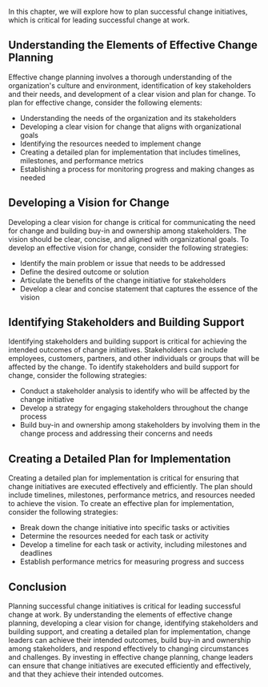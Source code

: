 
In this chapter, we will explore how to plan successful change initiatives, which is critical for leading successful change at work.

Understanding the Elements of Effective Change Planning
-------------------------------------------------------

Effective change planning involves a thorough understanding of the organization's culture and environment, identification of key stakeholders and their needs, and development of a clear vision and plan for change. To plan for effective change, consider the following elements:

* Understanding the needs of the organization and its stakeholders
* Developing a clear vision for change that aligns with organizational goals
* Identifying the resources needed to implement change
* Creating a detailed plan for implementation that includes timelines, milestones, and performance metrics
* Establishing a process for monitoring progress and making changes as needed

Developing a Vision for Change
------------------------------

Developing a clear vision for change is critical for communicating the need for change and building buy-in and ownership among stakeholders. The vision should be clear, concise, and aligned with organizational goals. To develop an effective vision for change, consider the following strategies:

* Identify the main problem or issue that needs to be addressed
* Define the desired outcome or solution
* Articulate the benefits of the change initiative for stakeholders
* Develop a clear and concise statement that captures the essence of the vision

Identifying Stakeholders and Building Support
---------------------------------------------

Identifying stakeholders and building support is critical for achieving the intended outcomes of change initiatives. Stakeholders can include employees, customers, partners, and other individuals or groups that will be affected by the change. To identify stakeholders and build support for change, consider the following strategies:

* Conduct a stakeholder analysis to identify who will be affected by the change initiative
* Develop a strategy for engaging stakeholders throughout the change process
* Build buy-in and ownership among stakeholders by involving them in the change process and addressing their concerns and needs

Creating a Detailed Plan for Implementation
-------------------------------------------

Creating a detailed plan for implementation is critical for ensuring that change initiatives are executed effectively and efficiently. The plan should include timelines, milestones, performance metrics, and resources needed to achieve the vision. To create an effective plan for implementation, consider the following strategies:

* Break down the change initiative into specific tasks or activities
* Determine the resources needed for each task or activity
* Develop a timeline for each task or activity, including milestones and deadlines
* Establish performance metrics for measuring progress and success

Conclusion
----------

Planning successful change initiatives is critical for leading successful change at work. By understanding the elements of effective change planning, developing a clear vision for change, identifying stakeholders and building support, and creating a detailed plan for implementation, change leaders can achieve their intended outcomes, build buy-in and ownership among stakeholders, and respond effectively to changing circumstances and challenges. By investing in effective change planning, change leaders can ensure that change initiatives are executed efficiently and effectively, and that they achieve their intended outcomes.
